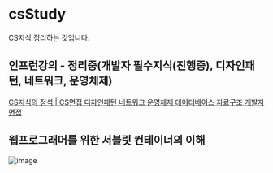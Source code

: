 # csStudy
CS지식 정리하는 깃입니다.


## 인프런강의 - 정리중(개발자 필수지식(진행중), 디자인패턴, 네트워크, 운영체제) 

[CS지식의 정석 | CS면접 디자인패턴 네트워크 운영체제 데이터베이스 자료구조 개발자면접](https://www.inflearn.com/course/%EA%B0%9C%EB%B0%9C%EC%9E%90-%EB%A9%B4%EC%A0%91-cs-%ED%8A%B9%EA%B0%95/dashboard)

## 웹프로그래머를 위한 서블릿 컨테이너의 이해

![image](https://user-images.githubusercontent.com/60064392/200581666-6ad8161b-6829-4da6-952f-a4b66f330b82.png)
